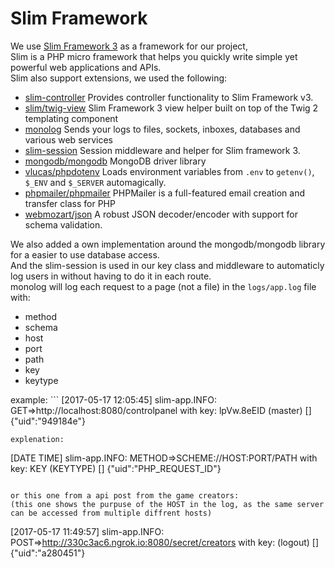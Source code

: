 # Slim Framework

We use [Slim Framework 3](https://www.slimframework.com/) as a framework for our project,  
Slim is a PHP micro framework that helps you quickly write simple yet powerful web applications and APIs.  
Slim also support extensions, we used the following:
- [slim-controller](https://packagist.org/packages/martynbiz/slim3-controller)
Provides controller functionality to Slim Framework v3.
- [slim/twig-view](https://packagist.org/packages/slim/twig-view)
Slim Framework 3 view helper built on top of the Twig 2 templating component
- [monolog](https://packagist.org/packages/monolog/monolog)
Sends your logs to files, sockets, inboxes, databases and various web services
- [slim-session](https://packagist.org/packages/bryanjhv/slim-session)
Session middleware and helper for Slim framework 3.
- [mongodb/mongodb](https://packagist.org/packages/mongodb/mongodb)
MongoDB driver library
- [vlucas/phpdotenv](https://packagist.org/packages/vlucas/phpdotenv)
Loads environment variables from `.env` to `getenv()`, `$_ENV` and `$_SERVER` automagically.
- [phpmailer/phpmailer](https://packagist.org/packages/phpmailer/phpmailer)
PHPMailer is a full-featured email creation and transfer class for PHP
- [webmozart/json](https://packagist.org/packages/webmozart/json)
A robust JSON decoder/encoder with support for schema validation.

We also added a own implementation around the mongodb/mongodb library for a easier to use database access.  
And the slim-session is used in our key class and middleware to automaticly log users in without having to do it in each route.  
monolog will log each request to a page (not a file) in the `logs/app.log` file with:  
- method
- schema
- host
- port
- path
- key
- keytype

example:
\```
[2017-05-17 12:05:45] slim-app.INFO: GET=>http://localhost:8080/controlpanel with key: lpVw.8eEID (master) [] {"uid":"949184e"}
```
explenation:
```
[DATE TIME] slim-app.INFO: METHOD=>SCHEME://HOST:PORT/PATH with key: KEY (KEYTYPE) [] {"uid":"PHP\_REQUEST\_ID"}
```

or this one from a api post from the game creators:
(this one shows the purpuse of the HOST in the log, as the same server can be accessed from multiple diffrent hosts)

```
[2017-05-17 11:49:57] slim-app.INFO: POST=>http://330c3ac6.ngrok.io:8080/secret/creators with key:  (logout) [] {"uid":"a280451"}
```

